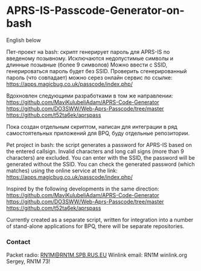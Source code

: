 # APRS-IS-Passcode-Generator-on-bash
English below

Пет-проект на bash: скрипт генерирует пароль для APRS-IS по введеному позывному.
Исключаются недопустимые символы и длинные позывные (более 9 символов)
Можно ввести с SSID, генерироваться пароль будет без SSID.
Проверить сгенерированный пароль (что совпадает) можно серез онлайн сервис по ссылке: 
https://apps.magicbug.co.uk/passcode/index.php/ 

Вдохновлен следующими разработками в том же направлении:
https://github.com/MaviKulubeliAdam/APRS-Code-Generator
https://github.com/DO3SWW/Web-Aprs-Passcode/tree/master
https://github.com/t52ta6ek/aprspass

Пока создан отдельным скриптом, написан для интеграции в ряд самостоятельных приложений
для BPQ, буду отдельные репозитории.

Pet project in bash: the script generates a password for APRS-IS based on the entered callsign.
Invalid characters and long call signs (more than 9 characters) are excluded.
You can enter with the SSID, the password will be generated without the SSID.
You can check the generated password (which matches) using the online service at the link:
https://apps.magicbug.co.uk/passcode/index.php/

Inspired by the following developments in the same direction:
https://github.com/MaviKulubeliAdam/APRS-Code-Generator
https://github.com/DO3SWW/Web-Aprs-Passcode/tree/master
https://github.com/t52ta6ek/aprspass

Currently created as a separate script, written for integration into a number of stand-alone applications
for BPQ, there will be separate repositories.

### Contact
Packet radio: RN1M@RN1M.SPB.RUS.EU
Winlink email: RN1M <at> winlink.org
Sergey, RN1M 73!
